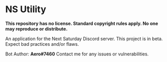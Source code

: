 # NS Utility

**This repository has no license. Standard copyright rules apply. No one may reproduce or distribute.**

An application for the Next Saturday Discord server. This project is in beta. Expect bad practices and/or flaws.

Bot Author: **Aero#7460** Contact me for any issues or vulnerabilities.

